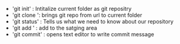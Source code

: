 - 'git init' : Intitalize current folder as git repositry
- 'git clone <URL>': brings git repo from url to current folder
- 'git status' : Tells us what we need to know about our repository
- 'git add <FILE>' : add <FILE> to the satging area
- 'git commit' : opens text editor to write commit message

